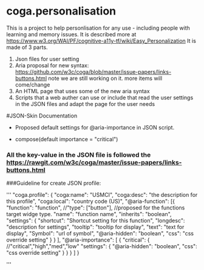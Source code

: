 # coga.personalisation
This is a project to help personlisation for any use - including people with learning and memory issues. It is described more at
https://www.w3.org/WAI/PF/cognitive-a11y-tf/wiki/Easy_Personalization
It is made of 3 parts.
1. Json files for user setting
2. Aria proposal for new syntax: https://github.com/w3c/coga/blob/master/issue-papers/links-buttons.html
note we are still working on it. more items will come/change
3. An HTML page that uses some of the new aria syntax
4. Scripts that a web auther can use or include that read the user settings in the JSON files and adapt the page for  the user needs 



#JSON-Skin Documentation

* Proposed default settings for @aria-importance in JSON script. 

* compose(default importance = "critical")

### All the key-value in the JSON file is followed the https://rawgit.com/w3c/coga/master/issue-papers/links-buttons.html

###Guideline for create JSON profile:

''' 
    "coga.profile": {
        "coga:name": "USMCI",
        "coga:desc": "the description for this profile", 
        "coga:local": "country code (US)",
        "@aria-function": [{
                "function": "function",
                //"type": ["button"],   //proposed for the functions target widge type.
                "name": "function name",
                "inherits": "boolean",
                "settings": { 
                    "shortcut": "Shortcut setting for this function",
                    "longdesc": "description for settings",
                    "tooltip": "tooltip for display",
                    "text": "text for display",
                    "Symbol": "url of symbol",
                    "@aria-hidden": "boolean",
                    "css": "css override setting"
                }
            }
        ],
        "@aria-importance": 
        [
            {
            "critical": { //"critical","high","med","low"
                    "settings": {
                        "@aria-hidden": "boolean",
                        "css": "css override setting"
                    }
                }
            }
        ]
    }

'''